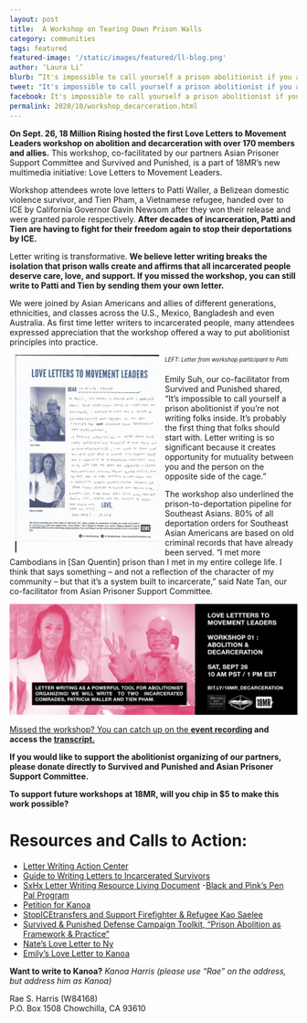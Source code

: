 ```yaml
---
layout: post
title:  A Workshop on Tearing Down Prison Walls
category: communities
tags: featured
featured-image: '/static/images/featured/ll-blog.png'
author: ‘Laura Li’
blurb: “It's impossible to call yourself a prison abolitionist if you are not writing folks inside.”
tweet: "It's impossible to call yourself a prison abolitionist if you are not writing folks inside."
facebook: It's impossible to call yourself a prison abolitionist if you are not writing folks inside.
permalink: 2020/10/workshop_decarceration.html
---
```


<b>On Sept. 26, 18 Million Rising hosted the first Love Letters to Movement Leaders workshop on abolition and decarceration with over 170 members and allies.</b> This workshop, co-facilitated by our partners Asian Prisoner Support Committee and Survived and Punished, is a part of 18MR’s new multimedia initiative: Love Letters to Movement Leaders.

Workshop attendees wrote love letters to Patti Waller, a Belizean domestic violence survivor, and Tien Pham, a Vietnamese refugee, handed over to ICE by California Governor Gavin Newsom after they won their release and were granted parole respectively. <b>After decades of incarceration, Patti and Tien are having to fight for their freedom again to stop their deportations by ICE. </b>

Letter writing is transformative. <b>We believe letter writing breaks the isolation that prison walls create and affirms that all incarcerated people deserve care, love, and support. If you missed the workshop, you can still write to Patti and Tien by sending them your own letter. </b>

We were joined by Asian Americans and allies of different generations, ethnicities, and classes across the U.S., Mexico, Bangladesh and even Australia. As first time letter writers to incarcerated people, many attendees expressed appreciation that the workshop offered a way to put abolitionist principles into practice. 

 <center><img src="/static/images/featured/patti_letter.jpg" hspace="10" style="float: left; width: 50%; height: 40%"></center><sub><sup><i>LEFT: Letter from workshop participant to Patti  </i></sup></sub>


Emily Suh, our co-facilitator from Survived and Punished shared, “It’s impossible to call yourself a prison abolitionist if you’re not writing folks inside. It’s probably the first thing that folks should start with. Letter writing is so significant because it creates opportunity for mutuality between you and the person on the opposite side of the cage.”

The workshop also underlined the prison-to-deportation pipeline for Southeast Asians. 80% of all deportation orders for Southeast Asian Americans are based on old criminal records that have already been served. “I met more Cambodians in [San Quentin] prison than I met in my entire college life. I think that says something – and not a reflection of the character of my community – but that it’s a system built to incarcerate,” said Nate Tan, our co-facilitator from Asian Prisoner Support Committee. 


<a href="https://www.movementloveletters.org/community/apsc-survived"><img src= '/static/images/featured/ll-blog.png'>

Missed the workshop? You can catch up on the <b>[event recording](https://www.movementloveletters.org/community/apsc-survived) and access the [transcript.](https://docs.google.com/document/d/16rJ-Kzh0le72BrS_APqv39kXPPf9YWENiFf9Zu0rNx4/edit)</b>

<b>If you would like to support the abolitionist organizing of our partners, please donate directly to Survived and Punished and Asian Prisoner Support Committee.</b> 

<b>To support future workshops at 18MR, will you chip in $5 to make this work possible?</b>


<h1>Resources and Calls to Action: </h1>

- [Letter Writing Action Center](https://survivedandpunished.org/letter-writing-action/)
- [Guide to Writing Letters to Incarcerated Survivors](https://survivedandpunished.org/guide-to-writing-letters/)
- [SxHx Letter Writing Resource Living Document](https://docs.google.com/document/d/1OlRrrm2fkk7sjKyRiTwxrdBKQY58eIooc62_OtWsKRs/edit)
-[Black and Pink’s Pen Pal Program](https://www.blackandpink.org/penpal-newsletter/)
- [Petition for Kanoa](https://www.change.org/p/edmund-g-brown-jr-grant-commutation-for-incarcerated-survivor-rae-harris)
- [StopICEtransfers and Support Firefighter & Refugee Kao Saelee](https://www.change.org/p/gavin-newsom-demand-gov-newsom-to-stopicetransfers-and-support-firefighter-refugee-kao-saelee?utm_source=share_petition&utm_medium=custom_url&recruited_by_id=84b60ce0-3eef-11e9-9350-b1ab29abfdb6)
- [Survived & Punished Defense Campaign Toolkit, “Prison Abolition as Framework & Practice”](https://survivedandpunished.org/wp-content/uploads/2018/06/survived-and-punished-toolkit.pdf)
- [Nate’s Love Letter to Ny](https://www.movementloveletters.org/loveletters/nynourn)
- [Emily’s Love Letter to Kanoa](https://www.movementloveletters.org/community/emily-kanoa)

<b>Want to write to Kanoa?</b> <i>Kanoa Harris (please use “Rae” on the address, but address him as Kanoa)</i>

Rae S. Harris (W84168)<br>
P.O. Box 1508 Chowchilla, CA 93610<br>



